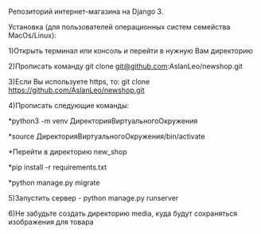 Репозиторий интернет-магазина на Django 3.

Установка (для пользователей операционных систем семейства MacOs/Linux):

1)Открыть терминал или консоль и перейти в нужную Вам директорию

2)Прописать команду git clone git@github.com:AslanLeo/newshop.git

3)Если Вы используете https, то: git clone https://github.com/AslanLeo/newshop.git

4)Прописать следующие команды:


*python3 -m venv ДиректорияВиртуальногоОкружения

*source ДиректорияВиртуальногоОкружения/bin/activate

*Перейти в директорию new_shop

*pip install -r requirements.txt

*python manage.py migrate


5)Запустить сервер - python manage.py runserver

6)Не забудьте создать директорию media, куда будут сохраняться изображения для товара